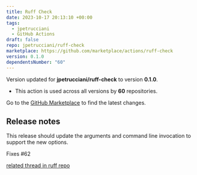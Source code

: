 ```yaml
---
title: Ruff Check
date: 2023-10-17 20:13:10 +00:00
tags:
  - jpetrucciani
  - GitHub Actions
draft: false
repo: jpetrucciani/ruff-check
marketplace: https://github.com/marketplace/actions/ruff-check
version: 0.1.0
dependentsNumber: "60"
---
```



Version updated for **jpetrucciani/ruff-check** to version **0.1.0**.
- This action is used across all versions by **60** repositories.

Go to the [GitHub Marketplace](https://github.com/marketplace/actions/ruff-check) to find the latest changes.

## Release notes

This release should update the arguments and command line invocation to support the new options.

Fixes #62 

[related thread in ruff repo](https://github.com/astral-sh/ruff/pull/7984)
